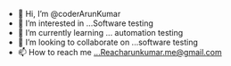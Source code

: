 - 👋 Hi, I’m @coderArunKumar
- 👀 I’m interested in ...Software testing
- 🌱 I’m currently learning ... automation testing 
- 💞️ I’m looking to collaborate on ...software testing 
- 📫 How to reach me ...Reacharunkumar.me@gmail.com

<!---
codegeekArun/codegeekArun is a ✨ special ✨ repository because its `README.md` (this file) appears on your GitHub profile.
You can click the Preview link to take a look at your changes.
--->
